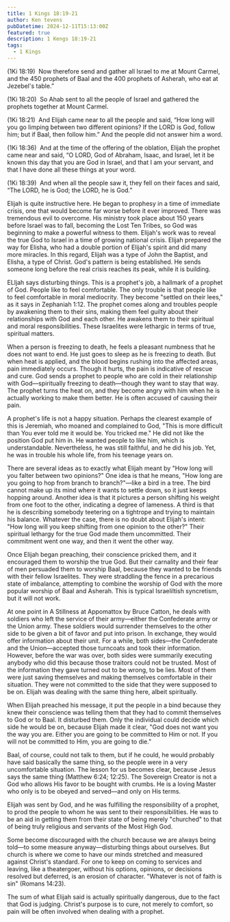 ```yaml
---
title: 1 Kings 18:19-21
author: Ken tevens
pubDatetime: 2024-12-11T15:13:00Z
featured: true
description: 1 Kengs 18:19-21
tags:
  - 1 Kings
---
```


(1Ki 18:19)  Now therefore send and gather all Israel to me at Mount Carmel, and the 450 prophets of Baal 
and the 400 prophets of Asherah, who eat at Jezebel's table.”

(1Ki 18:20)  So Ahab sent to all the people of Israel and gathered the prophets together at Mount Carmel.

(1Ki 18:21)  And Elijah came near to all the people and said, “How long will you go limping between 
two different opinions? If the LORD is God, follow him; but if Baal, then follow him.” And the people 
did not answer him a word.


(1Ki 18:36)  And at the time of the offering of the oblation, Elijah the prophet came near and said, 
“O LORD, God of Abraham, Isaac, and Israel, let it be known this day that you are God in Israel, 
and that I am your servant, and that I have done all these things at your word.

(1Ki 18:39)  And when all the people saw it, they fell on their faces and said, 
“The LORD, he is God; the LORD, he is God.”


Elijah is quite instructive here. He began to prophesy in a time of immediate
crisis, one that would become far worse before it ever improved. There was
tremendous evil to overcome. His ministry took place about 150 years before
Israel was to fall, becoming the Lost Ten Tribes, so God was beginning to
make a powerful witness to them. Elijah's work was to reveal the true God to
Israel in a time of growing national crisis. Elijah prepared the way for
Elisha, who had a double portion of Elijah's spirit and did many more
miracles. In this regard, Elijah was a type of John the Baptist, and Elisha,
a type of Christ. God's pattern is being established. He sends someone long
before the real crisis reaches its peak, while it is building.

ELIjah says disturbing things. This is a prophet's job, a hallmark of a prophet
of God. People like to feel comfortable. The only trouble is that people
like to feel comfortable in moral mediocrity. They become "settled on their
lees," as it says in Zephaniah 1:12. The prophet comes along and troubles
people by awakening them to their sins, making them feel guilty about their
relationships with God and each other. He awakens them to their spiritual
and moral responsibilities. These Israelites were lethargic in terms of
true, spiritual matters.

When a person is freezing to death, he feels a pleasant numbness that he
does not want to end. He just goes to sleep as he is freezing to death. But
when heat is applied, and the blood begins rushing into the affected areas,
pain immediately occurs. Though it hurts, the pain is indicative of rescue
and cure. God sends a prophet to people who are cold in their relationship
with God—spiritually freezing to death—though they want to stay that way.
The prophet turns the heat on, and they become angry with him when he is
actually working to make them better. He is often accused of causing their
pain.

A prophet's life is not a happy situation. Perhaps the clearest example of
this is Jeremiah, who moaned and complained to God, "This is more difficult
than You ever told me it would be. You tricked me." He did not like the
position God put him in. He wanted people to like him, which is
understandable. Nevertheless, he was still faithful, and he did his job.
Yet, he was in trouble his whole life, from his teenage years on.

There are several ideas as to exactly what Elijah meant by "How long will
you falter between two opinions?" One idea is that he means, "How long are
you going to hop from branch to branch?"—like a bird in a tree. The bird
cannot make up its mind where it wants to settle down, so it just keeps
hopping around. Another idea is that it pictures a person shifting his
weight from one foot to the other, indicating a degree of lameness. A third
is that he is describing somebody teetering on a tightrope and trying to
maintain his balance. Whatever the case, there is no doubt about Elijah's
intent: "How long will you keep shifting from one opinion to the other?"
Their spiritual lethargy for the true God made them uncommitted. Their
commitment went one way, and then it went the other way.

Once Elijah began preaching, their conscience pricked them, and it
encouraged them to worship the true God. But their carnality and their fear
of men persuaded them to worship Baal, because they wanted to be friends
with their fellow Israelites. They were straddling the fence in a precarious
state of imbalance, attempting to combine the worship of God with the more
popular worship of Baal and Asherah. This is typical Israeliltish
syncretism, but it will not work.

At one point in A Stillness at Appomattox by Bruce Catton, he deals with
soldiers who left the service of their army—either the Confederate army or
the Union army. These soldiers would surrender themselves to the other side
to be given a bit of favor and put into prison. In exchange, they would
offer information about their unit. For a while, both sides—the Confederate
and the Union—accepted those turncoats and took their information. However,
before the war was over, both sides were summarily executing anybody who did
this because those traitors could not be trusted. Most of the information
they gave turned out to be wrong, to be lies. Most of them were just saving
themselves and making themselves comfortable in their situation. They were
not committed to the side that they were supposed to be on. Elijah was
dealing with the same thing here, albeit spiritually.

When Elijah preached his message, it put the people in a bind because they
knew their conscience was telling them that they had to commit themselves to
God or to Baal. It disturbed them. Only the individual could decide which
side he would be on, because Elijah made it clear, "God does not want you
the way you are. Either you are going to be committed to Him or not. If you
will not be committed to Him, you are going to die."

Baal, of course, could not talk to them, but if he could, he would probably
have said basically the same thing, so the people were in a very
uncomfortable situation. The lesson for us becomes clear, because Jesus says
the same thing (Matthew 6:24; 12:25). The Sovereign Creator is not a God who
allows His favor to be bought with crumbs. He is a loving Master who only is
to be obeyed and served—and only on His terms.

Elijah was sent by God, and he was fulfilling the responsibility of a
prophet, to prod the people to whom he was sent to their responsibilities.
He was to be an aid in getting them from their state of being merely
"churched" to that of being truly religious and servants of the Most High
God.

Some become discouraged with the church because we are always being told—to
some measure anyway—disturbing things about ourselves. But church is where
we come to have our minds stretched and measured against Christ's standard.
For one to keep on coming to services and leaving, like a theatergoer,
without his options, opinions, or decisions resolved but deferred, is an
erosion of character. "Whatever is not of faith is sin" (Romans 14:23).

The sum of what Elijah said is actually spiritually dangerous, due to the
fact that God is judging. Christ's purpose is to cure, not merely to
comfort, so pain will be often involved when dealing with a prophet.


